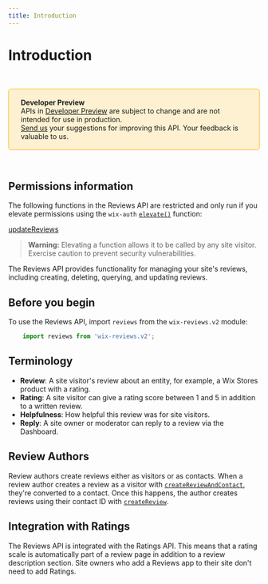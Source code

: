 ```yaml
---
title: Introduction
---
```

# Introduction

&nbsp;

<div style="background-color: #FEF1D1; padding: 18px 24px; border-radius: 6px; border: 1px solid #FDB10C; box-sizing: border-box; display: inline-block">
    <b>Developer Preview</b>
    <br/>
    <span>APIs in <a href="https://www.wix.com/velo/reference/api-overview/developer-preview">Developer Preview</a> are subject to change and are not intended for use in production.<br/><a href="mailto:velo-preview-feedback@wix.com">Send us</a> your suggestions for improving this API. Your feedback is valuable to us.</span>
</div>

&nbsp;

## Permissions information

The following functions in the Reviews API are restricted and only run if you elevate permissions
using the `wix-auth` [`elevate()`](https://www.wix.com/velo/reference/wix-auth/elevate)
function:

[updateReviews](#updateReviews)

<blockquote class='warning'>
<p>
<strong>Warning:</strong>
Elevating a function allows it to be called by any site visitor.
Exercise caution to prevent security vulnerabilities.
</p>
</blockquote>

The Reviews API provides functionality for managing your site's reviews, including creating, deleting, querying, and updating reviews.

## Before you begin

To use the Reviews API, import `reviews` from the `wix-reviews.v2` module:

```javascript
    import reviews from 'wix-reviews.v2';   
```

## Terminology

- **Review**: A site visitor's review about an entity, for example, a Wix Stores product with a rating.
- **Rating**: A site visitor can give a rating score between 1 and 5 in addition to a written review.
- **Helpfulness**: How helpful this review was for site visitors.
- **Reply**: A site owner or moderator can reply to a review via the Dashboard.

## Review Authors

Review authors create reviews either as visitors or as contacts. When a review author creates a review as a visitor with [`createReviewAndContact`](./createReviewAndContact), they're converted to a contact. Once this happens, the author creates reviews using their contact ID with [`createReview`](./createReview). 

## Integration with Ratings
 
 The Reviews API is integrated with the Ratings API. This means that a rating scale is automatically part of a review page in addition to a review description section. Site owners who add a Reviews app to their site don't need to add Ratings. 